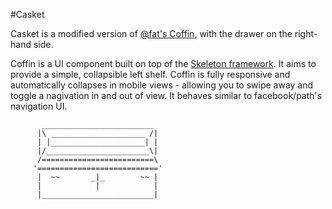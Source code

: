 #Casket

Casket is a modified version of [@fat's Coffin](//github.com/fat/coffin), with the drawer on the right-hand side.

Coffin is a UI component built on top of the [Skeleton framework](//github.com/dhgamache/Skeleton). It aims to provide a simple, collapsible left shelf. Coffin is fully responsive and automatically collapses in mobile views - allowing you to swipe away and toggle a nagivation in and out of view. It behaves similar to facebook/path's navigation UI.

```
       _________________________
      |\ _____________________ /|
      | |_____________________| |
      |/_______________________\|
      /=========================\
     '==========================='
      |  ~~       _|_        ~~ |
      |            |            |
      |_________________________|
```

